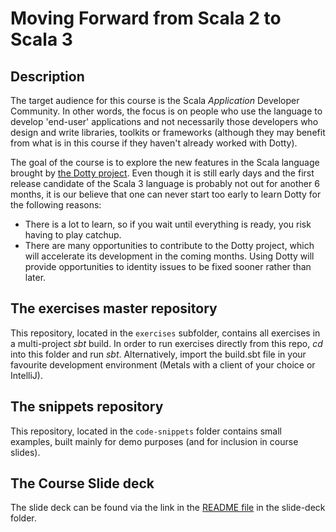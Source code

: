 # Moving Forward from Scala 2 to Scala 3

## Description

The target audience for this course is the Scala _Application_ Developer Community. In other words, the focus is on people who use the language to develop 'end-user' applications and not necessarily those developers who design and write libraries, toolkits or frameworks (although they may benefit from what is in this course if they haven't already worked with Dotty).

The goal of the course is to explore the new features in the Scala language brought by [the Dotty project](https://dotty.epfl.ch). Even though it is still early days and the first release candidate of the Scala 3 language is probably not out for another 6 months, it is our believe that one can never start too early to learn Dotty for the following reasons:

- There is a lot to learn, so if you wait until everything is ready, you risk having to play catchup.
- There are many opportunities to contribute to the Dotty project, which will accelerate its development in the coming months. Using Dotty will provide opportunities to identity issues to be fixed sooner rather than later.

## The exercises master repository

This repository, located in the `exercises` subfolder, contains all exercises in a multi-project _sbt_ build. In order to run exercises directly from this repo, _cd_ into this folder and run _sbt_. Alternatively, import the build.sbt file in your favourite development environment (Metals with a client of your choice or IntelliJ).

## The snippets repository

This repository, located in the `code-snippets` folder contains small examples, built mainly for demo purposes (and for inclusion in course slides).

## The Course Slide deck

The slide deck can be found via the link in the [README file](slide-deck/README.md) in the slide-deck folder.